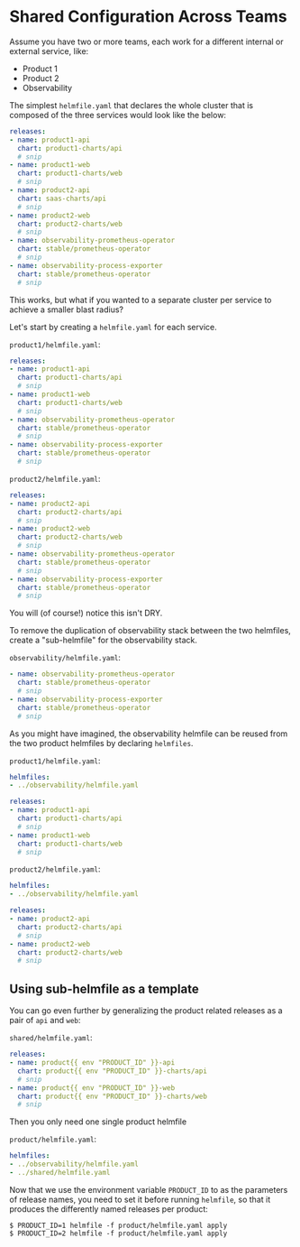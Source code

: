# Shared Configuration Across Teams

Assume you have two or more teams, each work for a different internal or external service, like:

- Product 1
- Product 2
- Observability

The simplest `helmfile.yaml` that declares the whole cluster that is composed of the three services would look like the below:

```yaml
releases:
- name: product1-api
  chart: product1-charts/api
  # snip
- name: product1-web
  chart: product1-charts/web
  # snip
- name: product2-api
  chart: saas-charts/api
  # snip
- name: product2-web
  chart: product2-charts/web
  # snip
- name: observability-prometheus-operator
  chart: stable/prometheus-operator
  # snip
- name: observability-process-exporter
  chart: stable/prometheus-operator
  # snip
```

This works, but what if you wanted to a separate cluster per service to achieve a smaller blast radius?

Let's start by creating a `helmfile.yaml` for each service.

`product1/helmfile.yaml`:

```yaml
releases:
- name: product1-api
  chart: product1-charts/api
  # snip
- name: product1-web
  chart: product1-charts/web
  # snip
- name: observability-prometheus-operator
  chart: stable/prometheus-operator
  # snip
- name: observability-process-exporter
  chart: stable/prometheus-operator
  # snip
```

`product2/helmfile.yaml`:

```yaml
releases:
- name: product2-api
  chart: product2-charts/api
  # snip
- name: product2-web
  chart: product2-charts/web
  # snip
- name: observability-prometheus-operator
  chart: stable/prometheus-operator
  # snip
- name: observability-process-exporter
  chart: stable/prometheus-operator
  # snip
```

You will (of course!) notice this isn't DRY.

To remove the duplication of observability stack between the two helmfiles, create a "sub-helmfile" for the observability stack.

`observability/helmfile.yaml`:

```yaml
- name: observability-prometheus-operator
  chart: stable/prometheus-operator
  # snip
- name: observability-process-exporter
  chart: stable/prometheus-operator
  # snip
```

As you might have imagined, the observability helmfile can be reused from the two product helmfiles by declaring `helmfiles`.

`product1/helmfile.yaml`:

```yaml
helmfiles:
- ../observability/helmfile.yaml

releases:
- name: product1-api
  chart: product1-charts/api
  # snip
- name: product1-web
  chart: product1-charts/web
  # snip
```

`product2/helmfile.yaml`:

```yaml
helmfiles:
- ../observability/helmfile.yaml

releases:
- name: product2-api
  chart: product2-charts/api
  # snip
- name: product2-web
  chart: product2-charts/web
  # snip
```

## Using sub-helmfile as a template

You can go even further by generalizing the product related releases as a pair of `api` and `web`:

`shared/helmfile.yaml`:

```yaml
releases:
- name: product{{ env "PRODUCT_ID" }}-api
  chart: product{{ env "PRODUCT_ID" }}-charts/api
  # snip
- name: product{{ env "PRODUCT_ID" }}-web
  chart: product{{ env "PRODUCT_ID" }}-charts/web
  # snip
```

Then you only need one single product helmfile


`product/helmfile.yaml`:

```yaml
helmfiles:
- ../observability/helmfile.yaml
- ../shared/helmfile.yaml
```

Now that we use the environment variable `PRODUCT_ID` to as the parameters of release names, you need to set it before running `helmfile`, so that it produces the differently named releases per product:

```console
$ PRODUCT_ID=1 helmfile -f product/helmfile.yaml apply
$ PRODUCT_ID=2 helmfile -f product/helmfile.yaml apply
```
